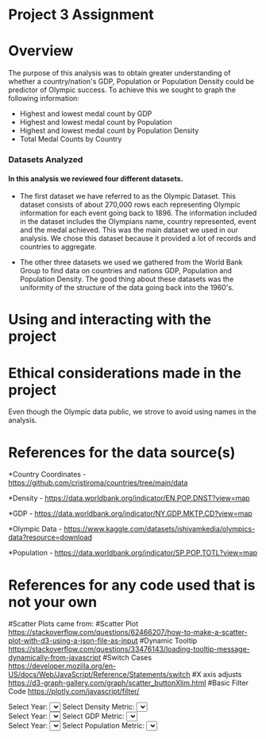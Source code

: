 # Project 3 Assignment

# Overview
The purpose of this analysis was to obtain greater understanding of whether a country/nation's GDP, Population or Population Density could be predictor of Olympic success. To achieve this we sought to graph the following information:
  *  Highest and lowest medal count by GDP
  *  Highest and lowest medal count by Population
  *  Highest and lowest medal count by Population Density
  *  Total Medal Counts by Country

### Datasets Analyzed
   #### In this analysis we reviewed four different datasets. 
   
   * The first dataset we have referred to as the Olympic Dataset. This dataset consists of about 270,000 rows each representing Olympic information for each event going back to 1896. The information included in the dataset includes the Olympians name, country represented, event and the medal achieved. This was the main dataset we used in our analysis. We chose this dataset because it provided a lot of records and countries to aggregate.

   * The other three datasets we used we gathered from the World Bank Group to find data on countries and nations GDP, Population and Population Density. The good thing about these datasets was the uniformity of the structure of the data going back into the 1960's.

# Using and interacting with the project


# Ethical considerations made in the project
Even though the Olympic data public, we strove to avoid using names in the analysis.


# References for the data source(s)
*Country Coordinates - https://github.com/cristiroma/countries/tree/main/data

*Density - https://data.worldbank.org/indicator/EN.POP.DNST?view=map

*GDP - https://data.worldbank.org/indicator/NY.GDP.MKTP.CD?view=map

*Olympic Data - https://www.kaggle.com/datasets/ishivamkedia/olympics-data?resource=download

*Population - https://data.worldbank.org/indicator/SP.POP.TOTL?view=map

# References for any code used that is not your own

#Scatter Plots came from:
#Scatter Plot
https://stackoverflow.com/questions/62466207/how-to-make-a-scatter-plot-with-d3-using-a-json-file-as-input
#Dynamic Tooltip
https://stackoverflow.com/questions/33476143/loading-tooltip-message-dynamically-from-javascript
#Switch Cases
https://developer.mozilla.org/en-US/docs/Web/JavaScript/Reference/Statements/switch
#X axis adjusts
https://d3-graph-gallery.com/graph/scatter_buttonXlim.html
#Basic Filter Code
https://plotly.com/javascript/filter/

<!DOCTYPE html>
<html lang="en">

<head>
  <meta charset="UTF-8">
  <meta name="viewport" content="width=device-width, initial-scale=1.0">
  <meta http-equiv="X-UA-Compatible" content="ie=edge">
  <title>Olympic Data</title>
  <!-- Our CSS -->
  <link rel="stylesheet" type="text/css" href="static/css/style.css">
</head>

<body>

  <!-- The container for the dropdowns and chart -->
  <div class="container">
    <!-- The container for the chart -->
    <div id="chart-container" class="chart-container">
    <!-- The dropdowns for selecting the year and density metric -->
    <div class="dropdown-container">
      <label for="yearFilter">Select Year:</label>
      <select id="yearFilter"></select>
      <label for="densityFilter">Select Density Metric:</label>
      <select id="densityFilter"></select>
    </div>
  </div>
</div>

  <!-- Duplicate the container for the second chart -->
<div class="container">
  <!-- The container for the second chart and dropdowns -->
  <div id="second-chart-container" class="chart-container">
      <!-- The dropdowns for selecting the year and GDP metric for the second scatter plot -->
      <div class="dropdown-container">
          <label for="secondYearFilter">Select Year:</label>
          <select id="secondYearFilter"></select>
          <label for="GDPFilter">Select GDP Metric:</label>
          <select id="GDPFilter"></select>
      </div>
      <!-- The second chart will be appended here -->
  </div>
</div>

<!-- Duplicate the container for the third chart -->
<div class="container">
  <!-- The container for the second chart and dropdowns -->
  <div id="third-chart-container" class="chart-container">
      <!-- The dropdowns for selecting the year and Pop metric for the second scatter plot -->
      <div class="dropdown-container">
          <label for="thirdYearFilter">Select Year:</label>
          <select id="thirdYearFilter"></select>
          <label for="popFilter">Select Population Metric:</label>
          <select id="popFilter"></select>
      </div>
      <!-- The third chart will be appended here -->
  </div>
</div>

  <!-- D3 JavaScript -->
  <script src="https://d3js.org/d3.v7.min.js"></script>
  <!-- Your JavaScript -->
  <script src="./static/js/app.js"></script>
</body>

</html>
